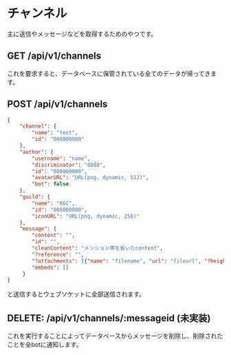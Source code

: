 # チャンネル

主に送信やメッセージなどを取得するためのやつです。

## GET /api/v1/channels

これを要求すると、データベースに保管されている全てのデータが帰ってきます。

## POST /api/v1/channels

```json
{
    "channel": {
        "name": "text",
        "id": "000000000"
    },
    "author": {
        "username": "name",
        "discriminator": "8888",
        "id": "000000000",
        "avatarURL": "URL(png, dynamic, 512)",
        "bot": false
    },
    "guild": {
        "name": "KGC",
        "id": "000000000",
        "iconURL": "URL(png, dynamic, 256)"
    },
    "message": {
        "content": "",
        "id": "",
        "cleanContent": "メンション等を省いたcontent",
        "?reference": "",
        "?attachments": [{"name": "filename", "url": "fileurl", "?height": "height", "?width": "width", "content_type": "file’s content_type"}],
        "embeds": []
     }
}
```
と送信するとウェブソケットに全部送信されます。

## DELETE: /api/v1/channels/:messageid (未実装)

これを実行することによってデータベースからメッセージを削除し、削除されたことを全botに通知します。
